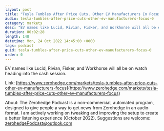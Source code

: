 ```yaml
---
layout: post
title: "Tesla Tumbles After Price Cuts, Other EV Manufacturers In Focus"
audio: tesla-tumbles-after-price-cuts-other-ev-manufacturers-focus-0
category: markets
desc: "EV names like Lucid, Rivian, Fisker, and Workhorse will all be on watch heading into the cash session.  "
duration: 00:02:28
length: 148
datetime: Mon, 24 Oct 2022 14:45:00 +0000
tags: podcast
guid: tesla-tumbles-after-price-cuts-other-ev-manufacturers-focus-0
order: 0
---
```

EV names like Lucid, Rivian, Fisker, and Workhorse will all be on watch heading into the cash session.  

Link: [https://www.zerohedge.com/markets/tesla-tumbles-after-price-cuts-other-ev-manufacturers-focus](https://www.zerohedge.com/markets/tesla-tumbles-after-price-cuts-other-ev-manufacturers-focus)

About: The Zerohedge Podcast is a non-commercial, automated program, designed to give people a way to get news from Zerohedge in an audio format.  I am actively working on tweaking and improving the setup to create a better listening experience (October 2022).  Suggestions are welcome: [zerohedgePodcast@outlook.com](mailto:zerohedgePodcast@outlook.com)